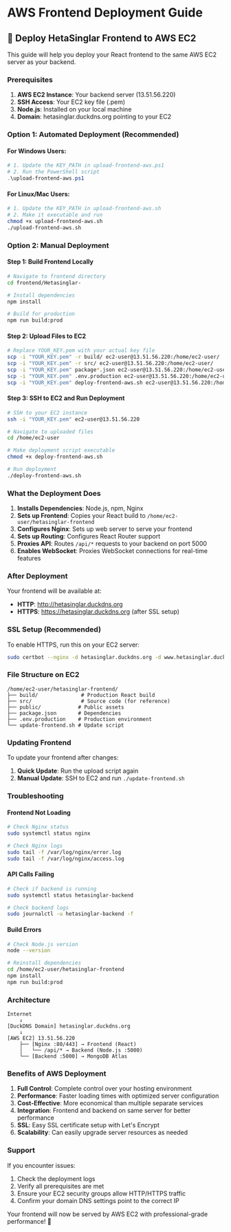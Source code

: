 # AWS Frontend Deployment Guide

## 🚀 Deploy HetaSinglar Frontend to AWS EC2

This guide will help you deploy your React frontend to the same AWS EC2 server as your backend.

### Prerequisites

1. **AWS EC2 Instance**: Your backend server (13.51.56.220)
2. **SSH Access**: Your EC2 key file (.pem)
3. **Node.js**: Installed on your local machine
4. **Domain**: hetasinglar.duckdns.org pointing to your EC2

### Option 1: Automated Deployment (Recommended)

#### For Windows Users:
```powershell
# 1. Update the KEY_PATH in upload-frontend-aws.ps1
# 2. Run the PowerShell script
.\upload-frontend-aws.ps1
```

#### For Linux/Mac Users:
```bash
# 1. Update the KEY_PATH in upload-frontend-aws.sh
# 2. Make it executable and run
chmod +x upload-frontend-aws.sh
./upload-frontend-aws.sh
```

### Option 2: Manual Deployment

#### Step 1: Build Frontend Locally
```bash
# Navigate to frontend directory
cd frontend/Hetasinglar-

# Install dependencies
npm install

# Build for production
npm run build:prod
```

#### Step 2: Upload Files to EC2
```bash
# Replace YOUR_KEY.pem with your actual key file
scp -i "YOUR_KEY.pem" -r build/ ec2-user@13.51.56.220:/home/ec2-user/
scp -i "YOUR_KEY.pem" -r src/ ec2-user@13.51.56.220:/home/ec2-user/
scp -i "YOUR_KEY.pem" package*.json ec2-user@13.51.56.220:/home/ec2-user/
scp -i "YOUR_KEY.pem" .env.production ec2-user@13.51.56.220:/home/ec2-user/
scp -i "YOUR_KEY.pem" deploy-frontend-aws.sh ec2-user@13.51.56.220:/home/ec2-user/
```

#### Step 3: SSH to EC2 and Run Deployment
```bash
# SSH to your EC2 instance
ssh -i "YOUR_KEY.pem" ec2-user@13.51.56.220

# Navigate to uploaded files
cd /home/ec2-user

# Make deployment script executable
chmod +x deploy-frontend-aws.sh

# Run deployment
./deploy-frontend-aws.sh
```

### What the Deployment Does

1. **Installs Dependencies**: Node.js, npm, Nginx
2. **Sets up Frontend**: Copies your React build to `/home/ec2-user/hetasinglar-frontend`
3. **Configures Nginx**: Sets up web server to serve your frontend
4. **Sets up Routing**: Configures React Router support
5. **Proxies API**: Routes `/api/*` requests to your backend on port 5000
6. **Enables WebSocket**: Proxies WebSocket connections for real-time features

### After Deployment

Your frontend will be available at:
- **HTTP**: http://hetasinglar.duckdns.org
- **HTTPS**: https://hetasinglar.duckdns.org (after SSL setup)

### SSL Setup (Recommended)

To enable HTTPS, run this on your EC2 server:
```bash
sudo certbot --nginx -d hetasinglar.duckdns.org -d www.hetasinglar.duckdns.org
```

### File Structure on EC2

```
/home/ec2-user/hetasinglar-frontend/
├── build/              # Production React build
├── src/                # Source code (for reference)
├── public/            # Public assets
├── package.json       # Dependencies
├── .env.production    # Production environment
└── update-frontend.sh # Update script
```

### Updating Frontend

To update your frontend after changes:

1. **Quick Update**: Run the upload script again
2. **Manual Update**: SSH to EC2 and run `./update-frontend.sh`

### Troubleshooting

#### Frontend Not Loading
```bash
# Check Nginx status
sudo systemctl status nginx

# Check Nginx logs
sudo tail -f /var/log/nginx/error.log
sudo tail -f /var/log/nginx/access.log
```

#### API Calls Failing
```bash
# Check if backend is running
sudo systemctl status hetasinglar-backend

# Check backend logs
sudo journalctl -u hetasinglar-backend -f
```

#### Build Errors
```bash
# Check Node.js version
node --version

# Reinstall dependencies
cd /home/ec2-user/hetasinglar-frontend
npm install
npm run build:prod
```

### Architecture

```
Internet
    ↓
[DuckDNS Domain] hetasinglar.duckdns.org
    ↓
[AWS EC2] 13.51.56.220
    ├── [Nginx :80/443] → Frontend (React)
    │   └── /api/* → Backend (Node.js :5000)
    └── [Backend :5000] → MongoDB Atlas
```

### Benefits of AWS Deployment

1. **Full Control**: Complete control over your hosting environment
2. **Performance**: Faster loading times with optimized server configuration
3. **Cost-Effective**: More economical than multiple separate services
4. **Integration**: Frontend and backend on same server for better performance
5. **SSL**: Easy SSL certificate setup with Let's Encrypt
6. **Scalability**: Can easily upgrade server resources as needed

### Support

If you encounter issues:
1. Check the deployment logs
2. Verify all prerequisites are met
3. Ensure your EC2 security groups allow HTTP/HTTPS traffic
4. Confirm your domain DNS settings point to the correct IP

Your frontend will now be served by AWS EC2 with professional-grade performance! 🚀